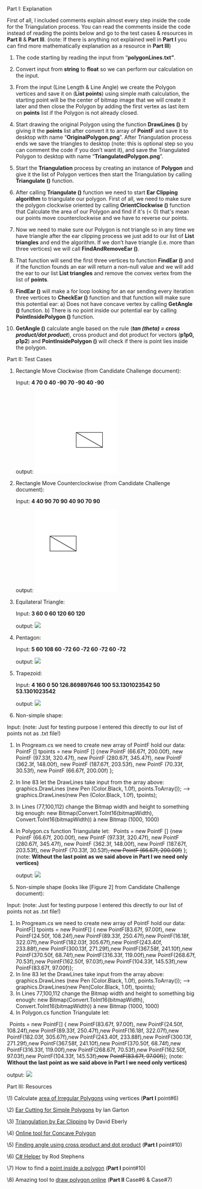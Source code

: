 ﻿Part I: Explanation

First of all, I included comments explain almost every step inside the code for the Triangulation process. You can read the comments inside the code instead of reading the points below and go to the test cases & resources in **Part II** & **Part III**. (note: If there is anything not explained well in **Part I** you can find more mathematically explanation as a resource in **Part III**)

1) The code starting by reading the input from “**polygonLines.txt”**.

1) Convert input from **string** to **float** so we can perform our calculation on the input.
1) From the input (Line Length & Line Angle) we create the Polygon vertices and save it on (**List<PointF> points**) using simple math calculation, the starting point will be the center of bitmap image that we will create it later and then close the Polygon by adding the first vertex as last item on **points** list if the Polygon is not already closed.
1) Start drawing the original Polygon using the function **DrawLines ()** by giving it the **points** list after convert it to array of **PointF** and save it to desktop with name “**OriginalPolygon.png**”. After Triangulation process ends we save the triangles to desktop (note: this is optional step so you can comment the code if you don’t want it), and save the Triangulated Polygon to desktop with name “**TriangulatedPolygon.png**”.
1) Start the **Triangulation** process by creating an instance of **Polygon** and give it the list of Polygon vertices then start the Triangulation by calling **Triangulate** **()** function.
1) After calling **Triangulate ()** function we need to start **Ear Clipping algorithm** to triangulate our polygon. First of all, we need to make sure the polygon clockwise oriented by calling **OrientClockwise ()** function that Calculate the area of our Polygon and find if it's (< 0) that's mean our points move counterclockwise and we have to reverse our points.
1) Now we need to make sure our Polygon is not triangle so in any time we have triangle after the ear clipping process we just add to our list of **List<Triangle> triangles** and end the algorithm. If we don’t have triangle (i.e. more than three vertices) we will call **FindAndRemoveEar ()**.
1) That function will send the first three vertices to function **FindEar ()** and if the function founds an ear will return a non-null value and we will add the ear to our list **List<Triangle> triangles** and remove the convex vertex from the list of **points**.
1) **FindEar ()** will make a for loop looking for an ear sending every iteration three vertices to **CheckEar ()** function and that function will make sure this potential ear:
   a) Does not have concave vertex by calling **GetAngle ()** function.
   b) There is no point inside our potential ear by calling **PointInsidePolygon ()** function.
1) **GetAngle ()** calculate angle based on the rule (***tan (theta) = cross product/dot product***), cross product and dot product for vectors (**p1p0, p1p2**) and **PointInsidePolygon ()** will check if there is point lies inside the polygon.


















Part II: Test Cases

1) Rectangle Move Clockwise (from Candidate Challenge document):

   Input: **4 70 0 40 -90 70 -90 40 -90**

   output:
   ![](Aspose.Words.e166b7a8-3e5f-4d05-b24c-d21f2819f3ae.001.png "TriangulatedPolygon")
1) Rectangle Move Counterclockwise (from Candidate Challenge document):

   Input: **4 40 90 70 90 40 90 70 90**

   output:
   ![](Aspose.Words.e166b7a8-3e5f-4d05-b24c-d21f2819f3ae.002.png)
1) Equilateral Triangle:

   Input: **3 60 0 60 120 60 120**

   output:
   ![](Aspose.Words.e166b7a8-3e5f-4d05-b24c-d21f2819f3ae.003.png)





1) Pentagon:

   Input: **5 60 108 60 -72 60 -72 60 -72 60 -72**

   output:
   ![](Aspose.Words.e166b7a8-3e5f-4d05-b24c-d21f2819f3ae.004.png)
1) Trapezoid:

   Input: **4 160 0 50 126.869897646 100 53.1301023542 50 53.1301023542**

   output:
   ![](Aspose.Words.e166b7a8-3e5f-4d05-b24c-d21f2819f3ae.005.png)
1) Non-simple shape:


Input: (note:  Just for testing purpose I entered this directly to our list of points not as .txt file!)

1) In Progream.cs we need to create new array of PointF hold our data:
   PointF [] tpoints = new PointF [] {new PointF (66.67f, 200.00f), new PointF (97.33f, 320.47f), new PointF (280.67f, 345.47f), new PointF (362.3f, 148.00f), new PointF (187.67f, 203.53f), new PointF (70.33f, 30.53f), new PointF (66.67f, 200.00f) };
1) In line 83 let the DrawLines take input from the array above:
   graphics.DrawLines (new Pen (Color.Black, 1.0f), points.ToArray());
   --> graphics.DrawLines(new Pen (Color.Black, 1.0f), tpoints);
1) In Lines (77,100,112) change the Bitmap width and height to something big enough:
   new Bitmap(Convert.ToInt16(bitmapWidth), Convert.ToInt16(bitmapWidth))
   à new Bitmap (1000, 1000)
1) In Polygon.cs function Triangulate let:
   ` `Points = new PointF [] {new PointF (66.67f, 200.00f), new PointF (97.33f, 320.47f), new PointF (280.67f, 345.47f), new PointF (362.3f, 148.00f), new PointF (187.67f, 203.53f), new PointF (70.33f, 30.53f)~~, new PointF (66.67f, 200.00f)~~ };(note: **Without the last point as we said above in Part I we need only vertices)** 





   output:
   ![](Aspose.Words.e166b7a8-3e5f-4d05-b24c-d21f2819f3ae.006.png)
1) Non-simple shape (looks like [Figure 2] from Candidate Challenge document):


Input: (note:  Just for testing purpose I entered this directly to our list of points not as .txt file!)

1) In Progream.cs we need to create new array of PointF hold our data:
   PointF[] tpoints = new PointF[] { new PointF(83.67f, 97.00f), new PointF(24.50f, 108.24f),new PointF(89.33f, 250.47f),new PointF(16.18f, 322.07f),new PointF(182.03f, 305.67f),new PointF(243.40f, 233.88f),new PointF(300.13f, 271.29f),new PointF(367.58f, 241.10f),new PointF(370.50f, 68.74f),new PointF(316.33f, 119.00f),new PointF(268.67f, 70.53f),new PointF(162.50f, 97.03f),new PointF(104.33f, 145.53f),new PointF(83.67f, 97.00f)};
1) In line 83 let the DrawLines take input from the array above:
   graphics.DrawLines (new Pen (Color.Black, 1.0f), points.ToArray());
   --> graphics.DrawLines(new Pen(Color.Black, 1.0f), tpoints);
1) In Lines 77,100,112 change the Bitmap width and height to something big enough:
   new Bitmap(Convert.ToInt16(bitmapWidth), Convert.ToInt16(bitmapWidth))
   à new Bitmap (1000, 1000)
1) In Polygon.cs function Triangulate let:

` `Points = new PointF[] { new PointF(83.67f, 97.00f), new PointF(24.50f, 108.24f),new PointF(89.33f, 250.47f),new PointF(16.18f, 322.07f),new PointF(182.03f, 305.67f),new PointF(243.40f, 233.88f),new PointF(300.13f, 271.29f),new PointF(367.58f, 241.10f),new PointF(370.50f, 68.74f),new PointF(316.33f, 119.00f),new PointF(268.67f, 70.53f),new PointF(162.50f, 97.03f),new PointF(104.33f, 145.53f)~~,new~~ ~~PointF(83.67f, 97.00f)~~}; (note: **Without the last point as we said above in Part I we need only vertices)**











output:
![](Aspose.Words.e166b7a8-3e5f-4d05-b24c-d21f2819f3ae.007.png)

Part III: Resources

\1) Calculate [area of Irregular Polygons](https://www.mathsisfun.com/geometry/area-irregular-polygons.html) using vertices (**Part I** point#6)

\2) [Ear Cutting for Simple Polygons](http://www-cgrl.cs.mcgill.ca/%7Egodfried/teaching/cg-projects/97/Ian/cutting_ears.html) by Ian Garton

\3) [Triangulation by Ear Clipping](https://www.geometrictools.com/Documentation/TriangulationByEarClipping.pdf) by David Eberly

\4) [Online tool for Concave Polygon](http://www.mathopenref.com/polygonconcave.html)

\5) [Finding angle using cross product and dot product](http://mathhelpforum.com/calculus/100162-finding-angle-using-cross-product-dot-product.html) (**Part I** point#10)

\6) [C# Helper](http://csharphelper.com/blog/) by Rod Stephens

\7) How to find a [point inside a polygon](http://stackoverflow.com/questions/4243042/c-sharp-point-in-polygon) (**Part I** point#10)

\8) Amazing tool to [draw polygon online](https://betravis.github.io/shape-tools/polygon-drawing/) (**Part II** Case#6 & Case#7)
